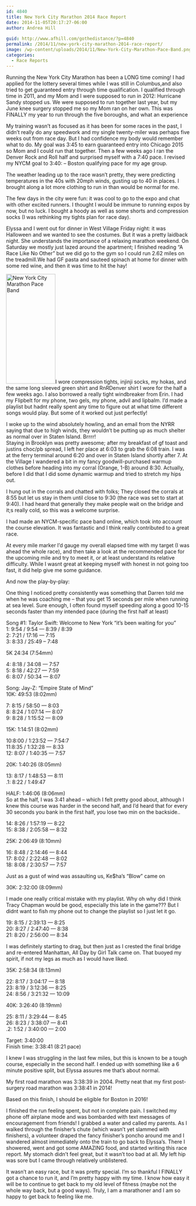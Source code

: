 ```yaml
---
id: 4840
title: New York City Marathon 2014 Race Report
date: 2014-11-05T20:17:27-06:00
author: Andrea Hill
  
guid: http://www.afhill.com/gothedistance/?p=4840
permalink: /2014/11/new-york-city-marathon-2014-race-report/
image: /wp-content/uploads/2014/11/New-York-City-Marathon-Pace-Band.png
categories:
  - Race Reports
---
```

Running the New York City Marathon has been a LONG time coming! I had applied for the lottery several times while I was still in Columbus,and also tried to get guaranteed entry through time qualification. I qualified through time in 2011, and my Mom and I were supposed to run in 2012: Hurricane Sandy stopped us. We were supposed to run together last year, but my June knee surgery stopped me so my Mom ran on her own. This was FINALLY my year to run through the five boroughs, and what an experience

My training wasn&#8217;t as focused as it has been for some races in the past, I didn&#8217;t really do any speedwork and my single twenty-miler was perhaps five weeks out from race day. But I had confidence my body would remember what to do. My goal was 3:45 to earn guaranteed entry into Chicago 2015 so Mom and I could run that together. Then a few weeks ago I ran the Denver Rock and Roll half and surprised myself with a 7:40 pace. I revised my NYCM goal to 3:40: &#8211; Boston qualifying pace for my age group. 

The weather leading up to the race wasn&#8217;t pretty, they were predicting temperatures in the 40s with 20mph winds, gusting up to 40 in places. I brought along a lot more clothing to run in than would be normal for me. 

The few days in the city were fun: it was cool to go to the expo and chat with other excited runners. I thought I would be immune to running expos by now, but no luck. I bought a hoody as well as some shorts and compression socks (I was rethinking my tights plan for race day). 

Elyssa and I went out for dinner in West Village Friday night: it was Halloween and we wanted to see the costumes. But it was a pretty laidback night. She understands the importance of a relaxing marathon weekend. On Saturday we mostly just lazed around the apartment; I finished reading &#8220;A Race Like No Other&#8221; but we did go to the gym so I could run 2.62 miles on the treadmill.We had GF pasta and sauteed spinach at home for dinner with some red wine, and then it was time to hit the hay!

[<img src="http://www.afhill.com/gothedistance/wp-content/uploads/2014/11/New-York-City-Marathon-Pace-Band-135x300.png" alt="New York City Marathon Pace Band" width="135" height="300" class="alignright size-medium wp-image-4846" srcset="http://www.afhill.com/gothedistance/wp-content/uploads/2014/11/New-York-City-Marathon-Pace-Band-135x300.png 135w, http://www.afhill.com/gothedistance/wp-content/uploads/2014/11/New-York-City-Marathon-Pace-Band.png 287w" sizes="(max-width: 135px) 100vw, 135px" />](http://www.afhill.com/gothedistance/wp-content/uploads/2014/11/New-York-City-Marathon-Pace-Band.png)I wore compression tights, injinji socks, my hokas, and the same long sleeved green shirt and RnRDenver shirt I wore for the half a few weeks ago. I also borrowed a really tight windbreaker from Erin. I had my Flipbelt for my phone, two gels, my phone, advil and lipbalm. I&#8217;d made a playlist but hadnt really spent any time to figure out at what time different songs would play. But some of it worked out just perfectly!

I woke up to the wind absolutely howling, and an email from the NYRR saying that due to high winds, they wouldn&#8217;t be putting up as much shelter as normal over in Staten Island. Brrrr!  
Staying in Brooklyn was pretty awesome; after my breakfast of gf toast and justins choc/pb spread, I left her place at 6:03 to grab the 6:08 train. I was at the ferry terminal around 6:20 and over in Staten Island shortly after 7. At the Village I wandered a bit in my fancy goodwill-purchased warmup clothes before heading into my corral (Orange, 1-B) around 8:30. Actually, before I did that I did some dynamic warmup and tried to stretch my hips out. 

I hung out in the corrals and chatted with folks; They closed the corrals at 8:55 but let us stay in them until close to 9:30 (the race was set to start at 9:40). I had heard that generally they make people wait on the bridge and it;s really cold, so this was a welcome surprise. 

I had made an NYCM-specific pace band online, which took into account the course elevation. It was fantastic and I think really contributed to a great race. 

At every mile marker I&#8217;d gauge my overall elapsed time with my target (I was ahead the whole race), and then take a look at the recommended pace for the upcoming mile and try to meet it, or at least understand its relative difficulty. While I wasnt great at keeping myself with honest in not going too fast, it did help give me some guidance. 

And now the play-by-play: 

One thing I noticed pretty consistently was something that Darren told me when he was coaching me &#8211; that you get 15 seconds per mile when running at sea level. Sure enough, I often found myself speeding along a good 10-15 seconds faster than my intended pace (during the first half at least)

Song #1: Taylor Swift: Welcome to New York &#8220;it&#8217;s been waiting for you&#8221;  
1: 9:54 / 9:54 &#8212; 8:39 / 8:39  
2: 7:21 / 17:16 &#8212; 7:15  
3: 8:33 / 25:49 &#8211; 7:48

5K 24:34 (7:54mm)

4: 8:18 / 34:08 &#8212; 7:57  
5: 8:18 / 42:27 &#8212; 7:59  
6: 8:07 / 50:34 &#8212; 8:07

Song: Jay-Z: &#8220;Empire State of Mind&#8221;  
10K: 49:53 (8:02mm)

7: 8:15 / 58:50 &#8212; 8:03  
8: 8:24 / 1:07:14 &#8212; 8:07  
9: 8:28 / 1:15:52 &#8212; 8:09

15K: 1:14:51 (8:02mm)

10:8:00 / 1:23:52 &#8212; 7:54:7  
11:8:35 / 1:32:28 &#8212; 8:33  
12: 8:07 / 1:40:35 &#8212; 7:57

20K: 1:40:26 (8:05mm)

13: 8:17 / 1:48:53 &#8212; 8:11  
.1: 8:22 / 1:49:47 

HALF: 1:46:06 (8:06mm)  
So at the half, I was 3:41 ahead &#8211; which I felt pretty good about, although I knew this course was harder in the second half, and I&#8217;d heard that for every 30 seconds you bank in the first half, you lose two min on the backside..

14: 8:26 / 1:57:19 &#8212; 8:22  
15: 8:38 / 2:05:58 &#8212; 8:32

25K: 2:06:49 (8:10mm)

16: 8:48 / 2:14:46 &#8212; 8:44  
17: 8:02 / 2:22:48 &#8212; 8:02  
18: 8:08 / 2:30:57 &#8212; 7:57

Just as a gust of wind was assaulting us, Ke$ha&#8217;s &#8220;Blow&#8221; came on

30K: 2:32:00 (8:09mm)

I made one really critical mistake with my playlist. Why oh why did I think Tracy Chapman would be good, especially this late in the game??? But I didnt want to fish my phone out to change the playlist so I just let it go. 

19: 8:15 / 2:39:13 &#8212; 8:25  
20: 8:27 / 2:47:40 &#8212; 8:38  
21: 8:20 / 2:56:00 &#8212; 8:34

I was definitely starting to drag, but then just as I crested the final bridge and re-entered Manhattan, All Day by Girl Talk came on. That buoyed my spirit, if not my legs as much as I would have liked. 

35K: 2:58:34 (8:13mm)

22: 8:17 / 3:04:17 &#8212; 8:18  
23: 8:19 / 3:12:36 &#8212; 8:25  
24: 8:56 / 3:21:32 &#8212; 10:09

40K: 3:26:40 (8:19mm)

25: 8:11 / 3:29:44 &#8212; 8:45  
26: 8:23 / 3:38:07 &#8212; 8:41  
.2: 1:52 / 3:40:00 &#8212; 2:00 

Target: 3:40:00  
Finish time: 3:38:41 (8:21 pace)

I knew I was struggling in the last few miles, but this is known to be a tough course, especially in the second half. I ended up with something like a 6 minute positive split, but Elyssa assures me that&#8217;s about normal. 

My first road marathon was 3:38:39 in 2004. Pretty neat that my first post-surgery road marathon was 3:38:41 in 2014!

Based on this finish, I should be eligible for Boston in 2016! 

I finished the run feeling spent, but not in complete pain. I switched my phone off airplane mode and was bombarded with text messages of encouragement from friends! I grabbed a water and called my parents. As I walked through the finisher&#8217;s chute (which wasn&#8217;t yet slammed with finishers), a volunteer draped the fancy finisher&#8217;s poncho around me and I wandered almost immediately onto the train to go back to Elyssa&#8217;s. There I showered, went and got some AMAZING food, and started writing this race report. My stomach didn&#8217;t feel great, but it wasn&#8217;t too bad at all. My left hip was sore but I came through relatively unblistered. 

It wasn&#8217;t an easy race, but it was pretty special. I&#8217;m so thankful I FINALLY got a chance to run it, and I&#8217;m pretty happy with my time. I know how easy it will be to continue to get back to my old level of fitness (maybe not the whole way back, but a good ways). Truly, I am a marathoner and I am so happy to get back to feeling like me.